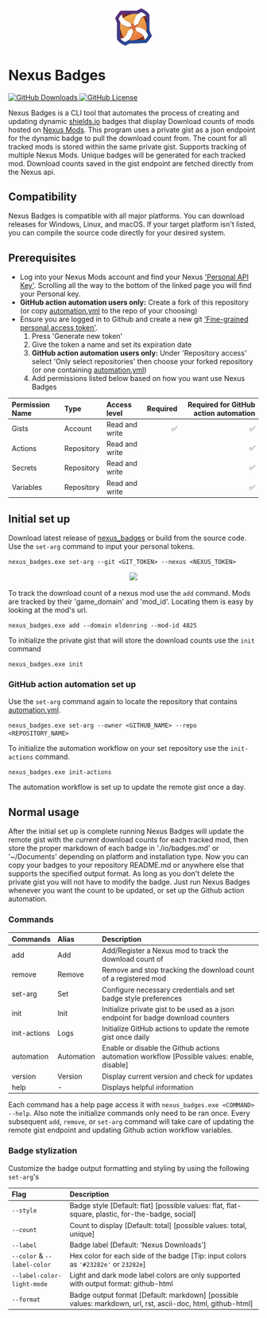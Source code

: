 [Shields-io]: https://shields.io/badges/dynamic-json-badge  
[Nexus]: https://www.nexusmods.com  
[Nexus-key]: https://next.nexusmods.com/settings/api-keys  
[Git-key]: https://github.com/settings/tokens?type=beta  
[Latest-dl]: https://github.com/WardLordRuby/nexus_badges/releases/latest
[automation]: .github/workflows/automation.yml
<div align="center">
    <img src="https://raw.githubusercontent.com/WardLordRuby/nexus_badges/refs/heads/main/assets/Icon_512.png" width="15%" height="15%">
</div>

# Nexus Badges
[<picture>
    <source media="(prefers-color-scheme: dark)" srcset="https://img.shields.io/github/downloads/WardLordRuby/nexus_badges/total?label=Downloads&labelColor=%2323282e&color=%230e8726">
    <img src="https://img.shields.io/github/downloads/WardLordRuby/nexus_badges/total?label=Downloads&labelColor=%23F8F8FF&color=%230e8726" alt="GitHub Downloads">
</picture>][latest-dl]
[<picture>
    <source media="(prefers-color-scheme: dark)" srcset="https://img.shields.io/github/license/WardLordRuby/nexus_badges?label=License&labelColor=%2323282e">
    <img src="https://img.shields.io/github/license/WardLordRuby/nexus_badges?label=License&labelColor=%23F8F8FF" alt="GitHub License">
</picture>](LICENSE)

Nexus Badges is a CLI tool that automates the process of creating and updating dynamic [shields.io][Shields-io] badges that
display Download counts of mods hosted on [Nexus Mods][Nexus]. This program uses a private gist as a json endpoint for the
dynamic badge to pull the download count from. The count for all tracked mods is stored within the same private gist. Supports
tracking of multiple Nexus Mods. Unique badges will be generated for each tracked mod. Download counts saved in the gist endpoint
are fetched directly from the Nexus api.  

## Compatibility
Nexus Badges is compatible with all major platforms. You can download releases for Windows, Linux, and macOS. If your target
platform isn't listed, you can compile the source code directly for your desired system.  

## Prerequisites
- Log into your Nexus Mods account and find your Nexus ['Personal API Key'][Nexus-key]. Scrolling all the way to the bottom of the
  linked page you will find your Personal key.
- **GitHub action automation users only:** Create a fork of this repository (or copy [automation.yml][automation] to the repo of
  your choosing)
- Ensure you are logged in to Github and create a new git ['Fine-grained personal access token'][Git-key].
  1. Press 'Generate new token'
  2. Give the token a name and set its expiration date
  3. **GitHub action automation users only:** Under 'Repository access' select 'Only select repositories' then choose your forked
    repository (or one containing [automation.yml][automation])
  4. Add permissions listed below based on how you want use Nexus Badges

<div align="center">
    
  | Permission Name     | Type       | Access level       | Required    | Required for GitHub action automation |
  | :------------------ | :--------- | :----------------- | ----------: | ------------------------------------: |
  | Gists               | Account    | Read and write     |          ✅|                                     ✅|
  | Actions             | Repository | Read and write     |             |                                     ✅|
  | Secrets             | Repository | Read and write     |             |                                     ✅|
  | Variables           | Repository | Read and write     |             |                                     ✅|

</div>

## Initial set up
Download latest release of [nexus_badges][Latest-dl] or build from the source code. Use the `set-arg` command to input your
personal tokens.  
```
nexus_badges.exe set-arg --git <GIT_TOKEN> --nexus <NEXUS_TOKEN>
```

<div align="center">
    <picture>
        <source media="(prefers-color-scheme: dark)" srcset="https://i.imgur.com/T1wrzhk.png">
        <source media="(prefers-color-scheme: light)" srcset="https://i.imgur.com/yTUpMLH.png">
        <img src="https://i.imgur.com/888tw4j.png" width="70%">
    </picture>
</div>

To track the download count of a nexus mod use the `add` command. Mods are tracked by their 'game_domain' and 'mod_id'. Locating
them is easy by looking at the mod's url.  
```
nexus_badges.exe add --domain eldenring --mod-id 4825
```

To initialize the private gist that will store the download counts use the `init` command  
```
nexus_badges.exe init
```
### GitHub action automation set up  
Use the `set-arg` command again to locate the repository that contains [automation.yml][automation].
```
nexus_badges.exe set-arg --owner <GITHUB_NAME> --repo <REPOSITORY_NAME>
```
To initialize the automation workflow on your set repository use the `init-actions` command.
```
nexus_badges.exe init-actions
```
The automation workflow is set up to update the remote gist once a day.

## Normal usage
After the initial set up is complete running Nexus Badges will update the remote gist with the _current_ download counts for each
tracked mod, then store the proper markdown of each badge in './io/badges.md' or '~/Documents' depending on platform and
installation type. Now you can copy your badges to your repository README.md or anywhere else that supports the specified output
format. As long as you don't delete the private gist you will not have to modify the badge. Just run Nexus Badges whenever you
want the count to be updated, or set up the Github action automation.  

### Commands
<div align="center">

  | Commands             | Alias       | Description                                                                                  |
  | :------------------- | :---------- | :------------------------------------------------------------------------------------------- |
  | add                  | Add         | Add/Register a Nexus mod to track the download count of                                      |
  | remove               | Remove      | Remove and stop tracking the download count of a registered mod                              |
  | set-arg              | Set         | Configure necessary credentials and set badge style preferences                              |
  | init                 | Init        | Initialize private gist to be used as a json endpoint for badge download counters            |
  | init-actions         | Logs        | Initialize GitHub actions to update the remote gist once daily                               |
  | automation           | Automation  | Enable or disable the Github actions automation workflow [Possible values: enable, disable]  |
  | version              | Version     | Display current version and check for updates                                                |
  | help                 | -           | Displays helpful information                                                                 |

</div>

Each command has a help page access it with `nexus_badges.exe <COMMAND> --help`. Also note the initialize commands only need to
be ran once. Every subsequent `add`, `remove`, or `set-arg` command will take care of updating the remote gist endpoint and
updating Github action workflow variables.  

### Badge stylization
Customize the badge output formatting and styling by using the following `set-arg`'s  

<div align="center">
    
  | Flag                        | Description                                                                                                 |
  | :-------------------------- | :---------------------------------------------------------------------------------------------------------- |
  | `--style`                   | Badge style [Default: flat] [possible values: flat, flat-square, plastic, for-the-badge, social]            |
  | `--count`                   | Count to display [Default: total] [possible values: total, unique]                                          |
  | `--label`                   | Badge label [Default: 'Nexus Downloads']                                                                    |
  | `--color` & `--label-color` | Hex color for each side of the badge [Tip: input colors as `'#23282e'` or `23282e`]                         |
  | `--label-color-light-mode`  | Light and dark mode label colors are only supported with output format: github-html                         |
  | `--format`                  | Badge output format [Default: markdown] [possible values: markdown, url, rst, ascii-doc, html, github-html] |

</div>
